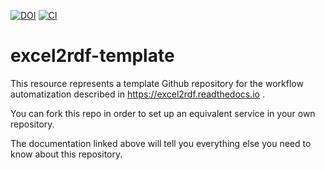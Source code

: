 [![DOI](https://zenodo.org/badge/311036851.svg)](https://zenodo.org/badge/latestdoi/311036851) [![CI](https://github.com/nikokaoja/excel2rdf-template/workflows/excel2rdf/badge.svg)](https://github.com/nikokaoja/excel2rdf-template/actions?query=workflow%3Aexcel2rdf)

# excel2rdf-template

This resource represents a template Github repository for the workflow automatization described in https://excel2rdf.readthedocs.io .

You can fork this repo in order to set up an equivalent service in your own repository.

The documentation linked above will tell you everything else you need to know about this repository.
